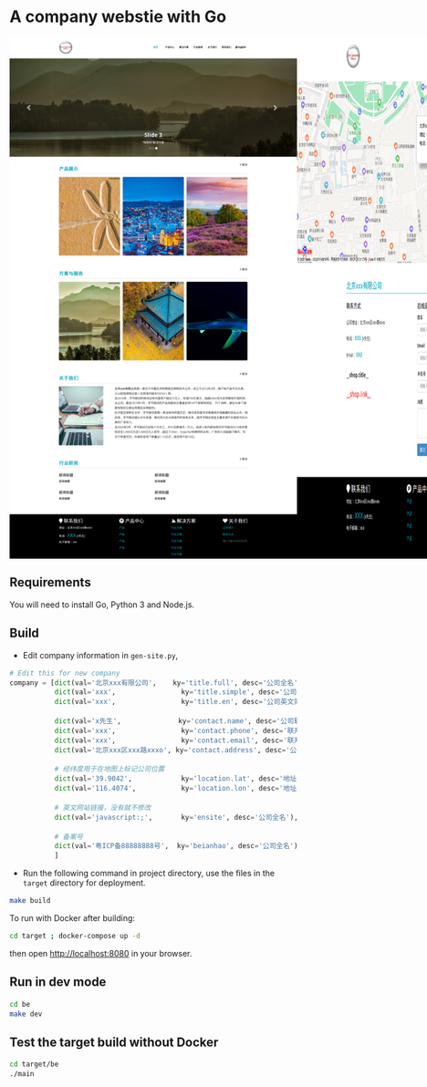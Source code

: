 # A company webstie with Go


<div style="display:flex; justify-content: space-between; align-items: top;">
  <img src="camellia-1.jpg"/>
  <img src="camellia-2.jpg"/>
  <img src="camellia-3.jpg"/>
</div>

## Requirements

You will need to install Go, Python 3 and Node.js.

## Build

* Edit company information in `gen-site.py`,

```python
# Edit this for new company 
company = [dict(val='北京xxx有限公司',    ky='title.full', desc='公司全名'),
           dict(val='xxx',                ky='title.simple', desc='公司简称'),
           dict(val='xxx',                ky='title.en', desc='公司英文简称'),
           
           dict(val='x先生',              ky='contact.name', desc='公司联系人姓名'),
           dict(val='xxx',                ky='contact.phone', desc='联系人手机号'),
           dict(val='xxx',                ky='contact.email', desc='联系人邮箱'),
           dict(val='北京xxx区xxx路xxxo', ky='contact.address', desc='公司地址'),

           # 经纬度用于在地图上标记公司位置
           dict(val='39.9042',            ky='location.lat', desc='地址纬度'),
           dict(val='116.4074',           ky='location.lon', desc='地址经度'),

           # 英文网站链接，没有就不修改
           dict(val='javascript:;',       ky='ensite', desc='公司全名'),

           # 备案号
           dict(val='粤ICP备88888888号',  ky='beianhao', desc='公司全名'),           
           ]
```

* Run the following command in project directory, use the files in the `target` directory for deployment.

``` bash
make build
```

To run with Docker after building:

``` bash
cd target ; docker-compose up -d
```

then open [http://localhost:8080](http://localhost:8080) in your browser.

## Run in dev mode

``` bash
cd be 
make dev
```

## Test the target build without Docker


``` bash
cd target/be 
./main
```


